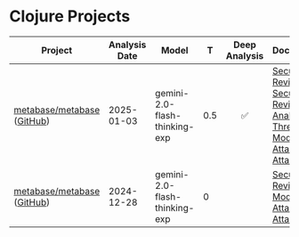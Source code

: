 # Clojure Projects
| Project | Analysis Date | Model | T | Deep Analysis | Documentation |
|---------|---------------|-------|---|:-------------:|---------------|
| [metabase/metabase](metabase/metabase/) ([GitHub](https://github.com/metabase/metabase)) | 2025-01-03 | gemini-2.0-flash-thinking-exp | 0.5 | ✅ | [Security Design Review](metabase/metabase/2025-01-03-gemini-2.0-flash-thinking-exp/sec-design.md), [Security Design Review - Deep Analysis](metabase/metabase/2025-01-03-gemini-2.0-flash-thinking-exp/sec-design-deep-analysis.md), [Threat Modeling](metabase/metabase/2025-01-03-gemini-2.0-flash-thinking-exp/threat-modeling.md), [Attack Surface](metabase/metabase/2025-01-03-gemini-2.0-flash-thinking-exp/attack-surface.md), [Attack Tree](metabase/metabase/2025-01-03-gemini-2.0-flash-thinking-exp/attack-tree.md) |
| [metabase/metabase](metabase/metabase/) ([GitHub](https://github.com/metabase/metabase)) | 2024-12-28 | gemini-2.0-flash-thinking-exp | 0 |  | [Security Design Review](metabase/metabase/2024-12-28-gemini-2.0-flash-thinking-exp/sec-design.md), [Threat Modeling](metabase/metabase/2024-12-28-gemini-2.0-flash-thinking-exp/threat-modeling.md), [Attack Surface](metabase/metabase/2024-12-28-gemini-2.0-flash-thinking-exp/attack-surface.md), [Attack Tree](metabase/metabase/2024-12-28-gemini-2.0-flash-thinking-exp/attack-tree.md) |